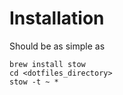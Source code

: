 # Installation

Should be as simple as

    brew install stow
    cd <dotfiles_directory>
    stow -t ~ *
